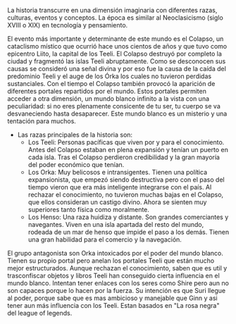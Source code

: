 La historia transcurre en una dimensión imaginaria con diferentes razas, culturas, eventos y conceptos. La época es similar al Neoclasicismo (siglo XVIII o XIX) en tecnología y pensamiento.

El evento más importante y determinante de este mundo es el Colapso, un cataclismo místico que ocurrió hace unos cientos de años y que tuvo como epicentro Liito, la capital de los Teeli. El Colapso destruyó por completo la ciudad y fragmentó las islas Teeli abruptamente. Como se desconocen sus causas se consideró una señal divina y por eso fue la causa de la caída del predominio Teeli y el auge de los Órka los cuales no tuvieron perdidas sustanciales.
Con el tiempo el Colapso también provocó la aparición de diferentes portales repartidos por el mundo. Estos portales permiten acceder a otra dimensión, un mundo blanco infinito a la vista con una peculiaridad: si no eres plenamente consicente de tu ser, tu cuerpo se va desvaneciendo hasta desaparecer. Este mundo blanco es un misterio y una tentación para muchos.

- Las razas principales de la historia son:
    - Los Teeli: Personas pacíficas que viven por y para el conocimiento. Antes del Colapso estaban en plena expansión y tenían un puerto en cada isla. Tras el Colapso perdieron credibilidad y la gran mayoría del poder económico que tenían.
    - Los Orka: Muy belicosos e intransigentes. Tienen una política expansionista, que empezó siendo destructiva pero con el paso del tiempo vieron que era más inteligente integrarse con el país. Al rechazar el conocimiento, no tuvieron muchas bajas en el Colapso, que ellos consideran un castigo divino. Ahora se sienten muy superiores tanto física como moralmente.
    - Los Henso: Una raza huidiza y distante. Son grandes comerciantes y navegantes. Viven en una isla apartada del resto del mundo, rodeada de un mar de henso que impide el paso a los demás. Tienen una gran habilidad para el comercio y la navegación.


El grupo antagonista son Orka intoxicados por el poder del mundo blanco.  Tienen su propio portal pero anelan los portales Teeli que están mucho mejor estructurados. Aunque rechazan el conocimiento, saben que es util y trasconfiscar objetos y libros Teeli han conseguido cierta influencia en el mundo blanco. Intentan tener enlaces con los seres como Shire pero aun no son capaces porque lo hacen por la fuerza. Su intención es que Suri llegue al poder, porque sabe que es mas ambicioso y manejable que Ginn y asi tener aun más influencia con los Teeli.
Estan basados en "La rosa negra" del league of legends.